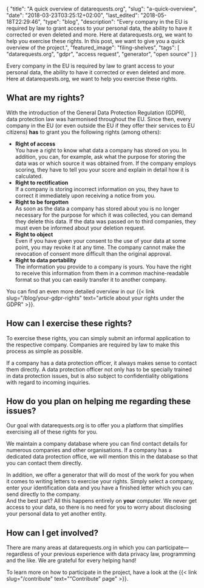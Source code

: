 {
    "title": "A quick overview of datarequests.org",
    "slug": "a-quick-overview",
    "date": "2018-03-23T03:25:12+02:00",
    "last_edited": "2018-05-18T22:29:46",
    "type": "blog",
    "description": "Every company in the EU is required by law to grant access to your personal data, the ability to have it corrected or even deleted and more. Here at datarequests.org, we want to help you exercise these rights. In this post, we want to give you a quick overview of the project.",
    "featured_image": "filing-shelves",
    "tags": [ "datarequests.org", "gdpr", "access request", "generator", "open source" ]
}

Every company in the EU is required by law to grant access to your personal data, the ability to have it corrected or even deleted and more. Here at datarequests.org, we want to help you exercise these rights.

## What are my rights?

With the introduction of the General Data Protection Regulation (GDPR), data protection law was harmonised throughout the EU. Since then, every company in the EU (or even outside the EU if they offer their services to EU citizens) **has** to grant you the following rights (among others):

* **Right of access**  
You have a right to know what data a company has stored on you. In addition, you can, for example, ask what the purpose for storing the data was or which source it was obtained from. If the company employs scoring, they have to tell you your score and explain in detail how it is calculated.
* **Right to rectification**  
If a company is storing incorrect information on you, they have to correct it immediately upon receiving a notice from you.
* **Right to be forgotten**  
As soon as the data a company has stored about you is no longer necessary for the purpose for which it was collected, you can demand they delete this data. If the data was passed on to third companies, they must even be informed about your deletion request.  
* **Right to object**  
Even if you have given your consent to the use of your data at some point, you may revoke it at any time. The company cannot make the revocation of consent more difficult than the original approval.
* **Right to data portability**  
The information you provide to a company is yours. You have the right to receive this information from them in a common machine-readable format so that you can easily transfer it to another company.

You can find an even more detailed overview in our {{< link slug="/blog/your-gdpr-rights" text="article about your rights under the GDPR" >}}.

## How can I exercise these rights?

To exercise these rights, you can simply submit an informal application to the respective company. Companies are required by law to make this process as simple as possible.

If a company has a data protection officer, it always makes sense to contact them directly. A data protection officer not only has to be specially trained in data protection issues, but is also subject to confidentiality obligations with regard to incoming inquiries.

## How do you plan on helping me regarding these issues?

Our goal with datarequests.org is to offer you a platform that simplifies exercising all of these rights for you.

We maintain a company database where you can find contact details for numerous companies and other organisations. If a company has a dedicated data protection office, we will mention this in the database so that you can contact them directly.

In addition, we offer a generator that will do most of the work for you when it comes to writing letters to exercise your rights. Simply select a company, enter your identification data and you have a finished letter which you can send directly to the company.  
And the best part? All this happens entirely on **your** computer. We never get access to your data, so there is no need for you to worry about disclosing your personal data to yet another entity.

## How can I get involved?

There are many areas at datarequests.org in which you can participate—regardless of your previous experience with data privacy law, programming and the like. We are grateful for every helping hand!

To learn more on how to participate in the project, have a look at the {{< link slug="/contribute" text="“Contribute” page" >}}.
